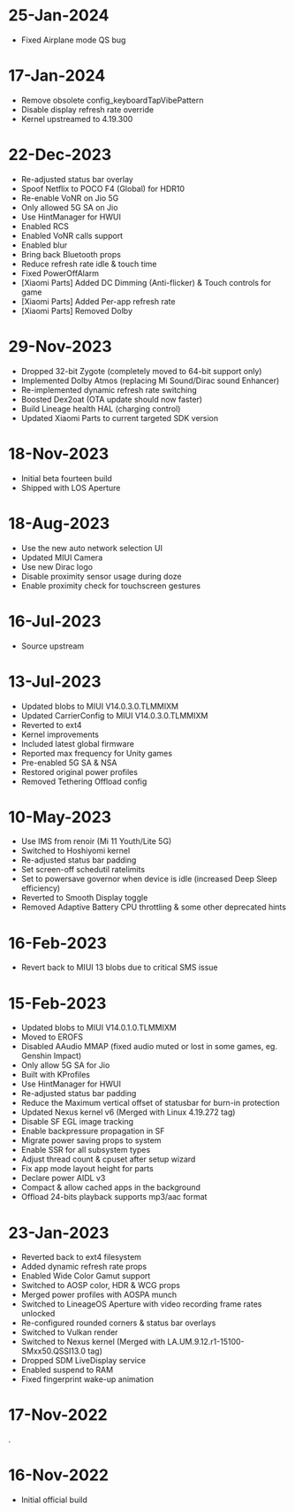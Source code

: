 # 25-Jan-2024
- Fixed Airplane mode QS bug

# 17-Jan-2024
- Remove obsolete config_keyboardTapVibePattern
- Disable display refresh rate override
- Kernel upstreamed to 4.19.300

# 22-Dec-2023
- Re-adjusted status bar overlay
- Spoof Netflix to POCO F4 (Global) for HDR10
- Re-enable VoNR on Jio 5G
- Only allowed 5G SA on Jio
- Use HintManager for HWUI
- Enabled RCS
- Enabled VoNR calls support
- Enabled blur
- Bring back Bluetooth props
- Reduce refresh rate idle & touch time
- Fixed PowerOffAlarm
- [Xiaomi Parts] Added DC Dimming (Anti-flicker) & Touch controls for game
- [Xiaomi Parts] Added Per-app refresh rate
- [Xiaomi Parts] Removed Dolby

# 29-Nov-2023
- Dropped 32-bit Zygote (completely moved to 64-bit support only)
- Implemented Dolby Atmos (replacing Mi Sound/Dirac sound Enhancer)
- Re-implemented dynamic refresh rate switching
- Boosted Dex2oat (OTA update should now faster)
- Build Lineage health HAL (charging control)
- Updated Xiaomi Parts to current targeted SDK version

# 18-Nov-2023
- Initial beta fourteen build
- Shipped with LOS Aperture

# 18-Aug-2023
- Use the new auto network selection UI
- Updated MIUI Camera
- Use new Dirac logo
- Disable proximity sensor usage during doze
- Enable proximity check for touchscreen gestures

# 16-Jul-2023
- Source upstream

# 13-Jul-2023
- Updated blobs to MIUI V14.0.3.0.TLMMIXM
- Updated CarrierConfig to MIUI V14.0.3.0.TLMMIXM
- Reverted to ext4
- Kernel improvements
- Included latest global firmware
- Reported max frequency for Unity games
- Pre-enabled 5G SA & NSA
- Restored original power profiles
- Removed Tethering Offload config

# 10-May-2023
- Use IMS from renoir (Mi 11 Youth/Lite 5G)
- Switched to Hoshiyomi kernel
- Re-adjusted status bar padding
- Set screen-off schedutil ratelimits
- Set to powersave governor when device is idle (increased Deep Sleep efficiency)
- Reverted to Smooth Display toggle
- Removed Adaptive Battery CPU throttling & some other deprecated hints

# 16-Feb-2023
- Revert back to MIUI 13 blobs due to critical SMS issue

# 15-Feb-2023
- Updated blobs to MIUI V14.0.1.0.TLMMIXM
- Moved to EROFS
- Disabled AAudio MMAP (fixed audio muted or lost in some games, eg. Genshin Impact)
- Only allow 5G SA for Jio
- Built with KProfiles
- Use HintManager for HWUI
- Re-adjusted status bar padding
- Reduce the Maximum vertical offset of statusbar for burn-in protection
- Updated Nexus kernel v6 (Merged with Linux 4.19.272 tag)
- Disable SF EGL image tracking 
- Enable backpressure propagation in SF 
- Migrate power saving props to system
- Enable SSR for all subsystem types
- Adjust thread count & cpuset after setup wizard
- Fix app mode layout height for parts
- Declare power AIDL v3
- Compact & allow cached apps in the background
- Offload 24-bits playback supports mp3/aac format

# 23-Jan-2023
- Reverted back to ext4 filesystem
- Added dynamic refresh rate props
- Enabled Wide Color Gamut support
- Switched to AOSP color, HDR & WCG props
- Merged power profiles with AOSPA munch
- Switched to LineageOS Aperture with video recording frame rates unlocked
- Re-configured rounded corners & status bar overlays
- Switched to Vulkan render
- Switched to Nexus kernel (Merged with LA.UM.9.12.r1-15100-SMxx50.QSSI13.0 tag)
- Dropped SDM LiveDisplay service
- Enabled suspend to RAM
- Fixed fingerprint wake-up animation

# 17-Nov-2022
.

# 16-Nov-2022
- Initial official build


